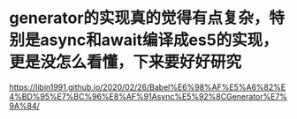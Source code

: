 # generator的实现真的觉得有点复杂，特别是async和await编译成es5的实现，更是没怎么看懂，下来要好好研究

https://libin1991.github.io/2020/02/26/Babel%E6%98%AF%E5%A6%82%E4%BD%95%E7%BC%96%E8%AF%91Async%E5%92%8CGenerator%E7%9A%84/